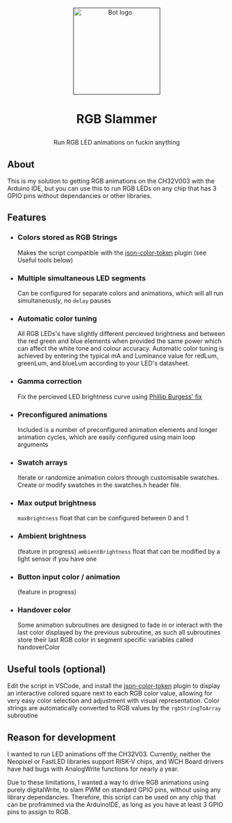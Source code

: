 <p align="center">
  <a href="" rel="noopener">
 <img width=200px height=200px src="https://avatars.githubusercontent.com/u/129355944?v=4" alt="Bot logo"></a>
</p>

# <p align="center">RGB Slammer</p>
<p align="center">Run RGB LED animations on fuckin anything</p>

## About <a name = "about"></a>

This is my solution to getting RGB animations on the CH32V003 with the Arduino IDE, but you can use this to run RGB LEDs on any chip that has 3 GPIO pins without dependancies or other libraries.

 ## Features <a name = "features"></a>
- ### Colors stored as RGB Strings
    Makes the script compatible with the <a href="https://marketplace.visualstudio.com/items?itemName=yechunan.json-color-token">json-color-token</a> plugin (see Useful tools below)
- ### Multiple simultaneous LED segments
    Can be configured for separate colors and animations, which will all run simultaneously, no `delay` pauses
- ### Automatic color tuning
    All RGB LEDs's have slightly different percieved brightness and between the red green and blue elements when provided the same power which can affect the white tone and colour accuracy. Automatic color tuning is achieved by entering the typical mA and Luminance value for redLum, greenLum, and blueLum according to your LED's datasheet.
- ### Gamma correction
    Fix the percieved LED brightness curve using <a href="https://learn.adafruit.com/led-tricks-gamma-correction/">Phillip Burgess' fix</a>
- ### Preconfigured animations
    Included is a number of preconfigured animation elements and longer animation cycles, which are easily configured using main loop arguments
- ### Swatch arrays
    Iterate or randomize animation colors through customisable swatches. Create or modify swatches in the swatches.h header file.
- ### Max output brightness
    `maxBrightness` float that can be configured between 0 and 1
- ### Ambient brightness
    (feature in progress)
    `ambientBrightness` float that can be modified by a light sensor if you have one
- ### Button input color / animation
    (feature in progress)
- ### Handover color
    Some animation subroutines are designed to fade in or interact with the last color displayed by the previous subroutine, as such all subroutines store their last RGB color in segment specific variables called handoverColor

## Useful tools (optional)
Edit the script in VSCode, and install the <a href="https://marketplace.visualstudio.com/items?itemName=yechunan.json-color-token">json-color-token</a> plugin to display an interactive colored square next to each RGB color value, allowing for very easy color selection and adjustment with visual representation.
Color strings are automatically converted to RGB values by the `rgbStringToArray` subroutine

## Reason for development
I wanted to run LED animations off the CH32V03.
Currently, neither the Neopixel or FastLED libraries support RISK-V chips, and WCH Board drivers have had bugs with AnalogWrite functions for nearly a year.

Due to these limitations, I wanted a way to drive RGB animations using purely digitalWrite, to slam PWM on standard GPIO pins, without using any library dependancies. Therefore, this script can be used on any chip that can be proframmed via the ArduinoIDE, as long as you have at least 3 GPIO pins to assign to RGB.
